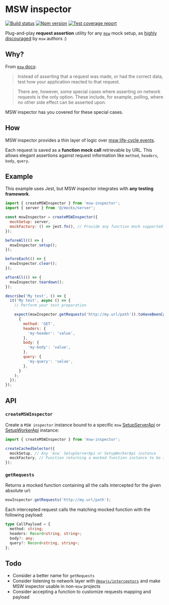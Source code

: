 # MSW inspector

[![Build status][ci-badge]][ci]
[![Npm version][npm-version-badge]][npm]
[![Test coverage report][coveralls-badge]][coveralls]

Plug-and-play **request assertion** utility for any [`msw`][msw] mock setup, as [highly discouraged][msw-docs-request-assertions] by `msw` authors :)

## Why?

From [`msw` docs][msw-docs-request-assertions]:

> Instead of asserting that a request was made, or had the correct data, test how your application reacted to that request.

> There are, however, some special cases where asserting on network requests is the only option. These include, for example, polling, where no other side effect can be asserted upon.

MSW inspector has you covered for these special cases.

## How

MSW inspector provides a thin layer of logic over [msw life-cycle events][msw-docs-life-cycle-events].

Each request is saved as a **function mock call** retrievable by URL. This allows elegant assertions against request information like `method`, `headers`, `body`, `query`.

## Example

This example uses Jest, but MSW inspector integrates with **any testing framework**.

```js
import { createMSWInspector } from 'msw-inspector';
import { server } from '@/mocks/server';

const mswInspector = createMSWInspector({
  mockSetup: server,
  mockFactory: () => jest.fn(), // Provide any function mock supported by your testing library
});

beforeAll(() => {
  mswInspector.setup();
});

beforeEach(() => {
  mswInspector.clear();
});

afterAll(() => {
  mswInspector.teardown();
});

describe('My test', () => {
  it('My test', async () => {
    // Perform your test preparation

    expect(mswInspector.getRequests('http://my.url/path')).toHaveBeenCalledWith(
      {
        method: 'GET',
        headers: {
          'my-header': 'value',
        },
        body: {
          'my-body': 'value',
        },
        query: {
          'my-query': 'value',
        },
      }
    );
  });
});
```

## API

### `createMSWInspector`

Create a `MSW inspector` instance bound to a specific `msw` [SetupServerApi][msw-docs-setup-server] or [SetupWorkerApi][msw-docs-setup-worker] instance:

```ts
import { createMSWInspector } from 'msw-inspector';

createCachedSelector({
  mockSetup, // Any `msw` SetupServerApi or SetupWorkerApi instance
  mockFactory, // Function returning a mocked function instance to be inspected in your tests
});
```

### `getRequests`

Returns a mocked function containing all the calls intercepted for the given absolute url:

```ts
mswInspector.getRequests('http://my.url/path');
```

Each intercepted request calls the matching mocked function with the following payload:

```ts
type CallPayload = {
  method: string;
  headers: Record<string, string>;
  body?: any;
  query?: Record<string, string>;
};
```

## Todo

- Consider a better name for `getRequests`
- Consider listening to network layer with [`@mswjs/interceptors`](https://github.com/mswjs/interceptors) and make MSW inspector usable in non-`msw` projects
- Consider accepting a function to customize requests mapping and payload

[ci-badge]: https://github.com/toomuchdesign/msw-inspector/actions/workflows/ci.yml/badge.svg
[ci]: https://github.com/toomuchdesign/msw-inspector/actions/workflows/ci.yml
[coveralls-badge]: https://coveralls.io/repos/github/toomuchdesign/msw-inspector/badge.svg?branch=master
[coveralls]: https://coveralls.io/github/toomuchdesign/msw-inspector?branch=master
[npm]: https://www.npmjs.com/package/msw-inspector
[npm-version-badge]: https://img.shields.io/npm/v/msw-inspector.svg
[msw]: https://mswjs.io
[msw-docs-life-cycle-events]: https://mswjs.io/docs/extensions/life-cycle-events
[msw-docs-request-assertions]: https://mswjs.io/docs/recipes/request-assertions
[msw-docs-setup-server]: https://mswjs.io/docs/api/setup-server
[msw-docs-setup-worker]: https://mswjs.io/docs/api/setup-worker
